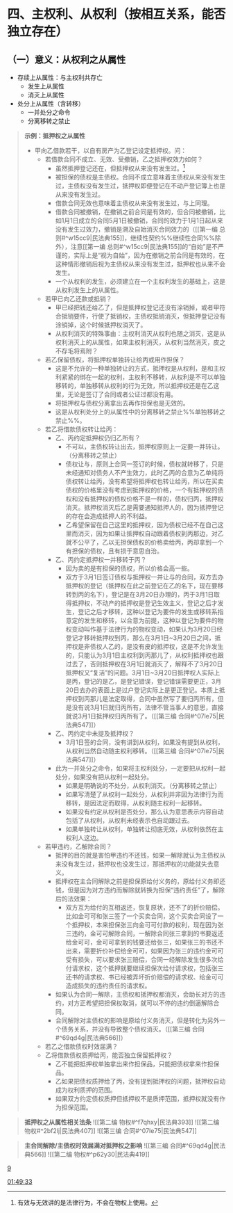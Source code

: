 # 四、主权利、从权利（按相互关系，能否独立存在）
## （一）意义：从权利之从属性
- 存续上从属性：与主权利共存亡
	- 发生上从属性
	- 消灭上从属性
- 处分上从属性（含转移）
	- 一并处分之命令
	- 分离移转之禁止

>**示例：抵押权之从属性**
>- 甲向乙借款若干，以自有房产为乙登记设定抵押权。问：
>    - 若借款合同不成立、无效、受撤销，乙之抵押权效力如何？
>        - 虽然抵押登记还在，但抵押权从来没有发生过。[^20]
>        - 被担保的债权是主债权。合同不成立意味着主债权从来没有发生过，主债权没有发生过，抵押权即便登记在不动产登记簿上也是从来没有发生过。
>       - 借款合同无效也意味着主债权从来没有发生过，与上同理。
>       - 借款合同被撤销，在撤销之前合同是有效的，但合同被撤销，比如1月1日成立的合同5月1日被撤销，合同的效力于1月1日起从来没有发生过效力，撤销是溯及自始消灭合同效力的（[[第一编 总则#^w15cc9|民法典155]]，继续性契约%%继续性合同%%除外），注意[[第一编 总则#^w15cc9|民法典155]]的“自始”是不严谨的，实际上是“视为自始”，因为在撤销之前合同是有效的，在这种情形撤销后视为主债权从来没有发生过，抵押权也从来不会发生。
>       - 一个从权利的发生，必须建立在一个主权利发生的基础上，这是从权利发生上的从属性。
>    - 若甲已向乙还款或抵销？
>        - 甲已经把钱还给乙了，但是抵押权登记还没有涂销掉，或者甲符合抵销要件，行使了抵销权，主债权抵销消灭，但抵押登记没有涂销掉，这个时候抵押权消灭了。
>        - 从权利消灭的特殊事由：主权利消灭从权利也随之消灭，这是从权利消灭上的从属性，如果主权利消灭，从权利当然消灭，皮之不存毛将焉附？
>    - 若乙保留债权，将抵押权单独转让给丙或用作担保？
>        - 这是不允许的一种单独转让的方式，抵押权是从权利，是和主权利紧紧的绑在一起的权利，主权利不移转，从权利是不可以单独移转的，单独移转从权利的行为无效，所以抵押权还是在乙这里，无论是签订了合同或者公证过都没有用。
>        - 将抵押权与债权分离拿出去再作担保也是无效的。
>        - 这是从权利处分上的从属性中的分离移转之禁止%%单独移转之禁止%%。
>    - 若乙将借款债权转让给丙：
>        - 乙、丙约定抵押权仍归乙所有？
>            - 不可以，主债权转让出去，抵押权原则上一定要一并转让。    （分离移转之禁止）   
>            - 债权让与，原则上合同一签订的时候，债权就转移了，只是未经通知对债务人不产生效力，此时乙丙的合意为乙单纯将债权转让给丙，没有希望将抵押权也转让给丙，所以在买卖债权的价格里没有考虑到抵押权的价格，一个有抵押权的债权和没有抵押权的债权价格不是一样的，债权归丙，抵押权消灭。抵押权消灭后乙是需要通知抵押人的，因为抵押登记的存在会造成抵押人的不利益。
>            - 乙希望保留在自己这里的抵押权，因为债权已经不在自己这里而消灭，因为如果让抵押权自动跟着债权到丙那边，对乙就不公平了，乙以无担保债权的价格卖给丙，丙却拿到一个有担保的债权，且有损于意思自治。
>        - 乙、丙约定抵押权一并移转于丙？
>            - 因为卖的是有担保的债权，所以价格会高一些。
>            - 双方于3月1日签订债权与抵押权一并让与的合同，双方去办抵押权的登记（抵押权在此之前登记在乙的名下，现在要移转到丙的名下），登记是在3月20日办理的，丙于3月1日取得抵押权，不动产的抵押权是登记生效主义，登记之后才发生，登记之后才移转，这种以登记为要件的发生或移转系指意定的发生和移转，以合意为前提，这种以登记为要件的物权变动叫作基于法律行为的物权变动，如果认为3月20日经登记才移转抵押权到丙，那么在3月1日~3月20日之间，抵押权是非债权人乙的，是没有皮的抵押权，这是不允许发生的，只能认为3月1日主权利到丙那儿了，从权利抵押权也跟过去了，否则抵押权在3月1日就消灭了，解释不了3月20日抵押权又“复活”的问题。3月1日~3月20日抵押权人实际上是丙，登记的是乙，是登记错误，登记错误需要更正，3月20日去办的表面上是过户登记实际上是更正登记。本质上抵押权到丙那儿是法定取得，合同中虽然写了要归丙所有，但是没有说3月1日就归丙所有，法律不管当事人的意思，直接就说3月1日抵押权归丙所有了。（[[第三编 合同#^07le75|民法典547]]）
>        - 乙、丙约定中未提及抵押权？
>            - 3月1日签的合同，没有讲到从权利，如果没有提到从权利，从权利当然自动随主权利移转。（[[第三编 合同#^07le75|民法典547]]）
>       - 此为一并处分之命令，如果将主权利处分，一定要把从权利一起处分，如果没有把从权利一起处分。
>            - 如果是明确说的不处分，从权利消灭。（分离移转之禁止）
>            - 如果写清楚了从权利一起处分，从权利并非因为法律行为而移转，是因法定而取得，从权利随主权利一起移转。
>            - 如果没有约定从权利是否处分，那么认为意思表示内容自动包括了从权利，从权利未经表示也自动跟过去。
>            - 如果单独转让从权利，单独转让彻底无效，从权利依然在主权利人这边。 
>    - 若甲违约，乙解除合同？
>        - 抵押的目的就是害怕甲违约不还钱，如果一解除就认为主债权从来没有发生过，抵押权也没发生过，那抵押权的功能就失去意义。
>        - 抵押权在主合同解除之前是担保原给付义务的，原给付义务即还钱，但是因为对方违约而解除就转换为担保“违约责任”了，解除后的法效果：
>            - 双方互为给付的互相返还，恢复原状，还不了的折价赔偿。比如金可可和张三签了一个买卖合同，这个买卖合同设了一个抵押权，本来担保张三向金可可付款的权利，现在因为张三违约，金可可解除合同，一解除合同张三拿到的书要返还给金可可，金可可拿到的钱要还给张三，如果张三的书还不出来，需要折价补偿给金可可，如果因为张三的违约金可可受有损失，可以要求张三赔偿，合同一经解除发生很多次给付请求权，这个抵押就要继续担保次给付请求权，包括张三还书的请求权、书已经被弄坏折价赔偿的请求权、给金可可造成损失的违约责任的请求权。
>        - 如果认为合同一解除，主债权和抵押权都消灭，会助长对方的违约，对方正希望把担保权取消，就可以不停的违约倒逼解除合同。
>        - 合同解除对主债权的影响是原给付义务消灭，但是转化为另外一个债务关系，并没有导致整个债权消灭。（[[第三编 合同#^69qd4g|民法典566]]）
>    - 若乙之借款债权时效届满？
>    - 乙将借款债权质押给丙，能否独立保留抵押权？
>        - 乙不能把抵押权单独拿出来作担保品，只能把债权拿来作担保品。
>        - 乙如果把债权质押给了丙，没有提到抵押权的问题，抵押权自动成为权利质押的范围。
>        - 如果双方约定债权质押但抵押权不是质押范围，抵押权就没有作为担保范围。
>
>[^20]:有效与无效讲的是法律行为，不会在物权上使用。

>**抵押权之从属性相关法条**
>![[第二编 物权#^f7qhxy|民法典393]]
>![[第二编 物权#^2bf2lj|民法典407]]
>![[第三编 合同#^07le75|民法典547]]

>**主合同解除/主债权时效届满对抵押权之影响**
>![[第三编 合同#^69qd4g|民法典566]]
>![[第二编 物权#^p62y30|民法典419]]

[9](D:\BaiduNetdiskDownload\民法总论9.mp4)

[01:49:33](file:///D:/BaiduNetdiskDownload/%E6%B0%91%E6%B3%95%E6%80%BB%E8%AE%BA9.mp4#t=6573.73775)